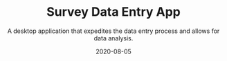 ---
slug: "/components/sections/Portfolio/Portfolio"
date: "2020-08-05"
title: "Survey Data Entry App"
subtitle: "A desktop application that expedites the data entry process and allows for data analysis."
company: "Jewish Relief Agency"
description: "A Desktop Application made for a volunteer relief agency. The app’s purpose is to streamline the data entry process for statistical computation. JRA receives hundreds of paper surveys and they needed a way to digitalize the data and get statistical computations back from it. This is what the survey data entry app accomplishes."
mainImage: "./images/jra-main.png"
images:
    - ./images/jra-main.png

tech:
    - React
    - Electron
    - Firebase
    - R
github: null
website: null
---